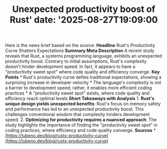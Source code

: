 ﻿---
title: "Unexpected productivity boost of Rust'
date: '2025-08-27T19:09:00"
category: "Markets"
summary: ""
slug: "unexpected productivity boost of rust"
source_urls:
  - "https://lubeno.dev/blog/rusts-productivity-curve"
seo:
  title: "Unexpected productivity boost of Rust | Hash n Hedge'
  description: '"
  keywords: ["news", "markets", "brief"]
---
Here is the news brief based on the source:  **Headline** Rust's Productivity Curve Shatters Expectations  **Summary Meta Description** A recent study reveals that Rust, a systems programming language, exhibits an unexpected productivity boost. Contrary to initial assumptions, Rust's complexity doesn't hinder development speed. In fact, it appears to have a "productivity sweet spot" where code quality and efficiency converge.  **Key Points**  * Rust's productivity curve defies traditional expectations, showing a surprising increase in developer velocity * The language's complexity is not a barrier to development speed; rather, it enables more efficient coding practices * A "productivity sweet spot" exists, where code quality and efficiency reach optimal levels  **Short Takeaways with Analysis**  1. **Rust's unique design yields unexpected benefits**: Rust's focus on memory safety and performance has led to an unexpected productivity boost. This challenges conventional wisdom that complexity hinders development speed. 2. **Optimizing for productivity requires a nuanced approach**: The study highlights the importance of finding the "productivity sweet spot" in coding practices, where efficiency and code quality converge.  **Sources** * [https://lubeno.dev/blog/rusts-productivity-curve](https://lubeno.dev/blog/rusts-productivity-curve) 
